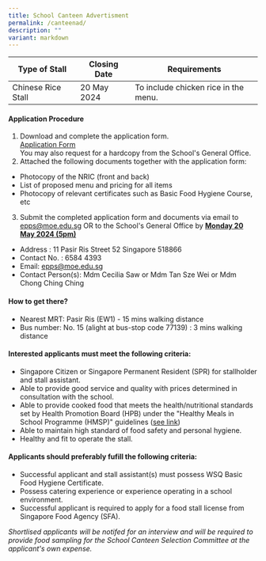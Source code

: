 ```yaml
---
title: School Canteen Advertisment
permalink: /canteenad/
description: ""
variant: markdown
---
```

| **Type of Stall** | Closing Date | Requirements |
| -------- | -------- | -------- |
| Chinese Rice Stall  | 20 May 2024 | To include chicken rice in the menu.     |
#### Application Procedure
1. Download and complete the application form. <br>[Application Form](/files/canappbf7.pdf)<br>You may also request for a hardcopy from the School's General Office.
2. Attached the following documents together with the application form:
* Photocopy of the NRIC (front and back)
* List of proposed menu and pricing for all items
* Photocopy of relevant certificates such as Basic Food Hygiene Course, etc
3. Submit the completed application form and documents via email to [epps@moe.edu.sg](epps@moe.edu.sg) OR to the School's General Office by **<u>Monday 20 May 2024 (5pm)</u>**
* Address : 11 Pasir Ris Street 52 Singapore 518866
* Contact No. : 6584 4393
* Email: epps@moe.edu.sg
* Contact Person(s): Mdm Cecilia Saw or Mdm Tan Sze Wei or Mdm Chong Ching Ching

#### How to get there?
* Nearest MRT: Pasir Ris (EW1) - 15 mins walking distance
* Bus number: No. 15 (alight at bus-stop code 77139) : 3 mins walking distance

#### Interested applicants must meet the following criteria:
* Singapore Citizen or Singapore Permanent Resident (SPR) for stallholder and stall assistant.
* Able to provide good service and quality with prices determined in consultation with the school.
* Able to provide cooked food that meets the health/nutritional standards set by Health Promotion Board (HPB) under the "Healthy Meals in School Programme (HMSP)" guidelines ([see link](https://www.hpb.gov.sg/schools/school-programmes/healthy-meals-in-schools-programme))
* Able to maintain high standard of food safety and personal hygiene.
* Healthy and fit to operate the stall.


#### Applicants should preferably fufill the following criteria:
* Successful applicant and stall assistant(s) must possess WSQ Basic Food Hygiene Certificate.
* Possess catering experience or experience operating in a school environment.
* Successful applicant is required to apply for a food stall license from Singapore Food Agency (SFA).

*Shortlised applicants will be notifed for an interview and will be required to provide food sampling for the School Canteen Selection Committee at the applicant's own expense.*